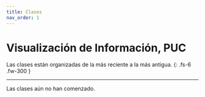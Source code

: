 ```yaml
---
title: Clases
nav_order: 1
---
```


# Visualización de Información, PUC

Las clases están organizadas de la más reciente a la más antigua.
{: .fs-6 .fw-300 }

---

Las clases aún no han comenzado.
